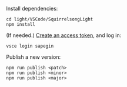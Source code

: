 Install dependencies:

```
cd light/VSCode/SquirrelsongLight
npm install
```

(If needed.) [Create an access token](https://sapegin.visualstudio.com/_usersSettings/tokens), and log in:

```
vsce login sapegin
```

Publish a new version:

```
npm run publish <patch>
npm run publish <minor>
npm run publish <major>
```
